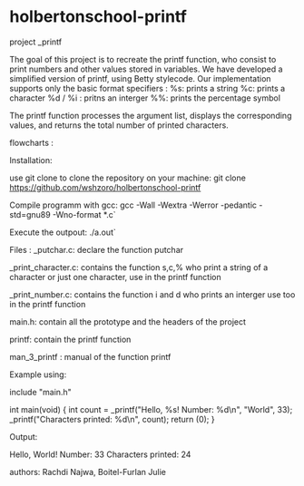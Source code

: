 # holbertonschool-printf
project _printf

The goal of this project is to recreate the printf function, who consist to print numbers and other values stored in variables.
We have developed a simplified version of printf, using Betty stylecode. Our implementation supports only the basic format specifiers :
%s: prints a string
%c: prints a character
%d / %i : pritns an interger
%%: prints the percentage symbol

The printf function processes the argument list, displays the corresponding values, and returns the total number of printed characters.

flowcharts : 

Installation:

use git clone to clone the repository on your machine: 
git clone https://github.com/wshzoro/holbertonschool-printf

Compile programm with gcc:
gcc -Wall -Wextra -Werror -pedantic -std=gnu89 -Wno-format *.c`

Execute the outpout:
./a.out`

Files :
_putchar.c: declare the function putchar

_print_character.c: contains the function s,c,% who print a string of a character or just one character, use in the printf function

_print_number.c: contains the function i and d who prints an interger use too in the printf function

main.h: contain all the prototype and the headers of the project

printf: contain the printf function

man_3_printf : manual of the function printf

Example using:

include "main.h"

int main(void)
{
int count = _printf("Hello, %s! Number: %d\n", "World", 33);
_printf("Characters printed: %d\n", count);
return (0);
}

Output:

Hello, World! Number: 33
Characters printed: 24

authors:
Rachdi Najwa, Boitel-Furlan Julie

